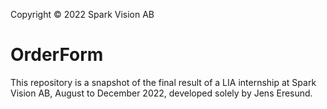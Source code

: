 Copyright © 2022 Spark Vision AB
# OrderForm
This repository is a snapshot of the final result of a LIA internship at Spark Vision AB, August to December 2022, developed solely by Jens Eresund.
